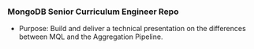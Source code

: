 ### MongoDB Senior Curriculum Engineer Repo

- Purpose: Build and deliver a technical presentation on the differences between MQL and the Aggregation Pipeline. 
